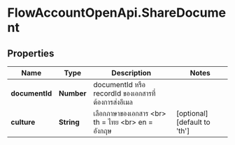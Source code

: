 # FlowAccountOpenApi.ShareDocument

## Properties

Name | Type | Description | Notes
------------ | ------------- | ------------- | -------------
**documentId** | **Number** | documentId หรือ recordId ของเอกสารที่ต้องการส่งอีเมล | 
**culture** | **String** | เลือกภาษาของเอกสาร &lt;br&gt; th &#x3D; ไทย &lt;br&gt; en &#x3D; อังกฤษ | [optional] [default to &#39;th&#39;]


